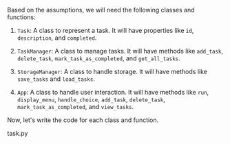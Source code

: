 Based on the assumptions, we will need the following classes and functions:

1. `Task`: A class to represent a task. It will have properties like `id`, `description`, and `completed`.

2. `TaskManager`: A class to manage tasks. It will have methods like `add_task`, `delete_task`, `mark_task_as_completed`, and `get_all_tasks`.

3. `StorageManager`: A class to handle storage. It will have methods like `save_tasks` and `load_tasks`.

4. `App`: A class to handle user interaction. It will have methods like `run`, `display_menu`, `handle_choice`, `add_task`, `delete_task`, `mark_task_as_completed`, and `view_tasks`.

Now, let's write the code for each class and function.

task.py

